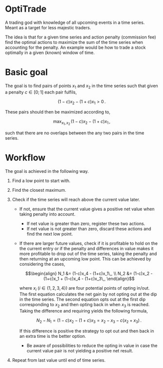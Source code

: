 # OptiTrade
A trading god with knowledge of all upcoming events in a time series. Meant as a target for less majestic traders.

The idea is that for a given time series and action penalty (commission fee) find the optimal actions to maximize the sum of the time series when accounting for the penalty. An example would be how to trade a stock optimally in a given (known) window of time.

# Basic goal

The goal is to find pairs of points $x_1$ and $x_2$ in the time series such that given a penalty $c \in [0; 1]$ each pair fulfils,

$$(1 - c)x_2 - (1 + c)x_1 > 0\,.$$

These pairs should then be maximized according to,

$$\max_{x_1,\, x_2}\, (1 - c)x_2 - (1 + c)x_1\,,$$

such that there are no overlaps between the any two pairs in the time series.

# Workflow

The goal is achieved in the following way.

1. Find a low point to start with.
2. Find the closest maximum.
3. Check if the time series will reach above the current value later.
    
    * If not, ensure that the current value gives a positive net value when taking penalty into account.

        * If net value is greater than zero, register these two actions.
        * If net value is not greater than zero, discard these actions and find the next low point.

    * If there are larger future values, check if it is profitable to hold on the the current entry or if the penalty and differences in value makes it more profitable to drop out of the time series, taking the penalty and then returning at an upcoming low point. This can be achieved by considering the cases,
    
      $$\begin{align}
          N_1 &= (1-c)x_4 - (1+c)x_1\,, \\
          N_2 &= (1-c)x_2 - (1+c)x_1 + (1-c)x_4 - (1+c)x_3\,,
      \end{align}$$
    
      where $x_i$ ($i \in \{1,2,3,4\}$) are four potential points of opting in/out. The first equation calculates the net gain by not opting out at the dip in the time series. The second equation opts out at the first dip corresponding to $x_2$ and then opting back in when $x_3$ is reached. Taking the difference and requiring yields the following formula,
      
      $$\begin{equation}
          N_2 - N_1 = (1-c)x_2 - (1+c)x_3 = x_2 - x_3 - c(x_2 + x_3)\,.
      \end{equation}$$
      
      If this difference is positive the strategy to opt out and then back in an extra time is the better option.
    
        * Be aware of possibilities to reduce the opting in value in case the current value pair is not yielding a positive net result.

4. Repeat from last value until end of time series.
